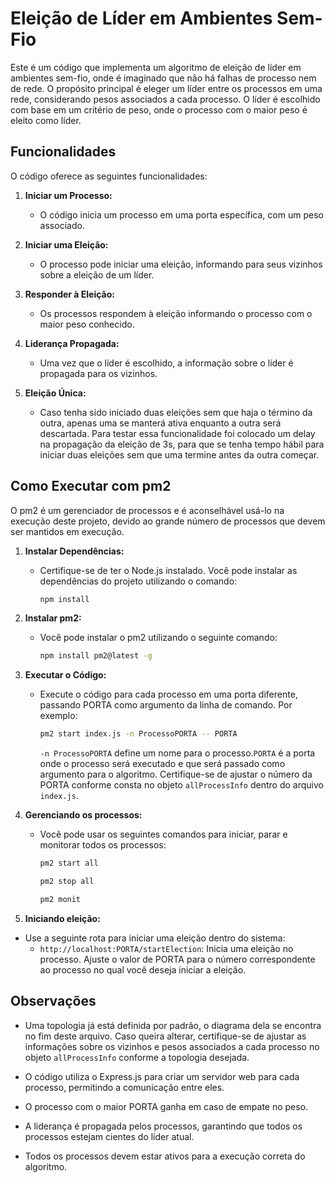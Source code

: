 # Eleição de Líder em Ambientes Sem-Fio

Este é um código que implementa um algoritmo de eleição de líder em ambientes sem-fio, onde é imaginado que não há falhas de processo nem de rede. O propósito principal é eleger um líder entre os processos em uma rede, considerando pesos associados a cada processo. O líder é escolhido com base em um critério de peso, onde o processo com o maior peso é eleito como líder.

## Funcionalidades

O código oferece as seguintes funcionalidades:

1. **Iniciar um Processo:**

   - O código inicia um processo em uma porta específica, com um peso associado.

2. **Iniciar uma Eleição:**

   - O processo pode iniciar uma eleição, informando para seus vizinhos sobre a eleição de um líder.

3. **Responder à Eleição:**

   - Os processos respondem à eleição informando o processo com o maior peso conhecido.

4. **Liderança Propagada:**

   - Uma vez que o líder é escolhido, a informação sobre o líder é propagada para os vizinhos.

5. **Eleição Única:**
   - Caso tenha sido iniciado duas eleições sem que haja o término da outra, apenas uma se manterá ativa enquanto a outra será descartada. Para testar essa funcionalidade foi colocado um delay na propagação da eleição de 3s, para que se tenha tempo hábil para iniciar duas eleições sem que uma termine antes da outra começar.

## Como Executar com pm2

   O pm2 é um gerenciador de processos e é aconselhável usá-lo na execução deste projeto, devido ao grande número de processos que devem ser mantidos em execução.

1. **Instalar Dependências:**

   - Certifique-se de ter o Node.js instalado. Você pode instalar as dependências do projeto utilizando o comando:
     ```bash
     npm install
     ```

2. **Instalar pm2:**

   - Você pode instalar o pm2 utilizando o seguinte comando:
     ```bash
     npm install pm2@latest -g
     ```

3. **Executar o Código:**

   - Execute o código para cada processo em uma porta diferente, passando PORTA como argumento da linha de comando. Por exemplo:
     ```bash
     pm2 start index.js -n ProcessoPORTA -- PORTA
     ```
     `-n ProcessoPORTA` define um nome para o processo.`PORTA` é a porta onde o processo será executado e que será passado como argumento para o algoritmo.
     Certifique-se de ajustar o número da PORTA conforme consta no objeto `allProcessInfo` dentro do arquivo `index.js`.

4. **Gerenciando os processos:**

   - Você pode usar os seguintes comandos para iniciar, parar e monitorar todos os processos:
     ```bash
     pm2 start all
     ```
     ```bash
     pm2 stop all
     ```
     ```bash
     pm2 monit
     ```

5. **Iniciando eleição:**

- Use a seguinte rota para iniciar uma eleição dentro do sistema:
  - `http://localhost:PORTA/startElection`: Inicia uma eleição no processo.
    Ajuste o valor de PORTA para o número correspondente ao processo no qual você deseja iniciar a eleição.

## Observações

- Uma topologia já está definida por padrão, o diagrama dela se encontra no fim deste arquivo. Caso queira alterar, certifique-se de ajustar as informações sobre os vizinhos e pesos associados a cada processo no objeto `allProcessInfo` conforme a topologia desejada. 

- O código utiliza o Express.js para criar um servidor web para cada processo, permitindo a comunicação entre eles.

- O processo com o maior PORTA ganha em caso de empate no peso.

- A liderança é propagada pelos processos, garantindo que todos os processos estejam cientes do líder atual.

- Todos os processos devem estar ativos para a execução correta do algoritmo.
